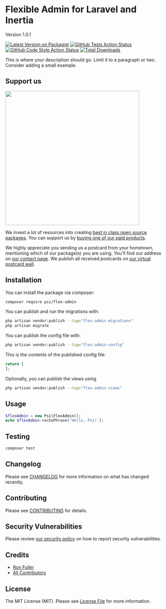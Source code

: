 # Flexible Admin for Laravel and Inertia

Version 1.0.1

[![Latest Version on Packagist](https://img.shields.io/packagist/v/psi/flex-admin.svg?style=flat-square)](https://packagist.org/packages/psi/flex-admin)
[![GitHub Tests Action Status](https://img.shields.io/github/workflow/status/psi/flex-admin/run-tests?label=tests)](https://github.com/psi/flex-admin/actions?query=workflow%3Arun-tests+branch%3Amain)
[![GitHub Code Style Action Status](https://img.shields.io/github/workflow/status/psi/flex-admin/Check%20&%20fix%20styling?label=code%20style)](https://github.com/psi/flex-admin/actions?query=workflow%3A"Check+%26+fix+styling"+branch%3Amain)
[![Total Downloads](https://img.shields.io/packagist/dt/psi/flex-admin.svg?style=flat-square)](https://packagist.org/packages/psi/flex-admin)

This is where your description should go. Limit it to a paragraph or two. Consider adding a small example.

## Support us

[<img src="https://github-ads.s3.eu-central-1.amazonaws.com/flex-admin.jpg?t=1" width="419px" />](https://spatie.be/github-ad-click/flex-admin)

We invest a lot of resources into creating [best in class open source packages](https://spatie.be/open-source). You can support us by [buying one of our paid products](https://spatie.be/open-source/support-us).

We highly appreciate you sending us a postcard from your hometown, mentioning which of our package(s) you are using. You'll find our address on [our contact page](https://spatie.be/about-us). We publish all received postcards on [our virtual postcard wall](https://spatie.be/open-source/postcards).

## Installation

You can install the package via composer:

```bash
composer require psi/flex-admin
```

You can publish and run the migrations with:

```bash
php artisan vendor:publish --tag="flex-admin-migrations"
php artisan migrate
```

You can publish the config file with:

```bash
php artisan vendor:publish --tag="flex-admin-config"
```

This is the contents of the published config file:

```php
return [
];
```

Optionally, you can publish the views using

```bash
php artisan vendor:publish --tag="flex-admin-views"
```

## Usage

```php
$flexAdmin = new Psi\FlexAdmin();
echo $flexAdmin->echoPhrase('Hello, Psi!');
```

## Testing

```bash
composer test
```

## Changelog

Please see [CHANGELOG](CHANGELOG.md) for more information on what has changed recently.

## Contributing

Please see [CONTRIBUTING](.github/CONTRIBUTING.md) for details.

## Security Vulnerabilities

Please review [our security policy](../../security/policy) on how to report security vulnerabilities.

## Credits

-   [Ron Fuller](https://github.com/ronfuller)
-   [All Contributors](../../contributors)

## License

The MIT License (MIT). Please see [License File](LICENSE.md) for more information.
